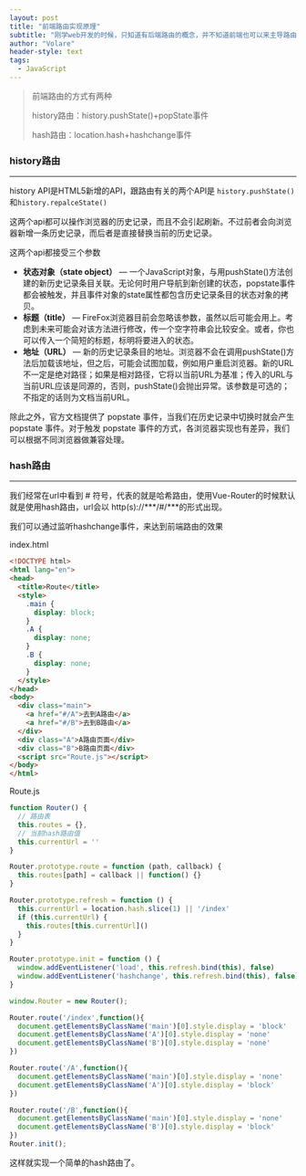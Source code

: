 ```yaml
---
layout: post
title: "前端路由实现原理"
subtitle: "刚学web开发的时候，只知道有后端路由的概念，并不知道前端也可以来主导路由。直到学习到了Vue和Vue-Router，才知道了前端路由这个东西，这次就来研究一下前端路由"
author: "Volare"
header-style: text
tags:
  - JavaScript
---
```


> 前端路由的方式有两种
>
> history路由：history.pushState()+popState事件
>
> hash路由：location.hash+hashchange事件

### history路由
---

history API是HTML5新增的API，跟路由有关的两个API是 `history.pushState()`和`history.repalceState()`

这两个api都可以操作浏览器的历史记录，而且不会引起刷新。不过前者会向浏览器新增一条历史记录，而后者是直接替换当前的历史记录。

这两个api都接受三个参数

- **状态对象（state object）** — 一个JavaScript对象，与用pushState()方法创建的新历史记录条目关联。无论何时用户导航到新创建的状态，popstate事件都会被触发，并且事件对象的state属性都包含历史记录条目的状态对象的拷贝。
- **标题（title）** — FireFox浏览器目前会忽略该参数，虽然以后可能会用上。考虑到未来可能会对该方法进行修改，传一个空字符串会比较安全。或者，你也可以传入一个简短的标题，标明将要进入的状态。
- **地址（URL）** — 新的历史记录条目的地址。浏览器不会在调用pushState()方法后加载该地址，但之后，可能会试图加载，例如用户重启浏览器。新的URL不一定是绝对路径；如果是相对路径，它将以当前URL为基准；传入的URL与当前URL应该是同源的，否则，pushState()会抛出异常。该参数是可选的；不指定的话则为文档当前URL。

除此之外，官方文档提供了 popstate 事件，当我们在历史记录中切换时就会产生 popstate 事件。对于触发 popstate 事件的方式，各浏览器实现也有差异，我们可以根据不同浏览器做兼容处理。 

### hash路由
---

我们经常在url中看到 # 符号，代表的就是哈希路由，使用Vue-Router的时候默认就是使用hash路由，url会以 http(s)://***/#/\*\*\*的形式出现。

我们可以通过监听hashchange事件，来达到前端路由的效果

index.html

```html
<!DOCTYPE html>
<html lang="en">
<head>
  <title>Route</title>
  <style>
    .main {
      display: block;
    }
    .A {
      display: none;
    }
    .B {
      display: none;
    }
  </style>
</head>
<body>
  <div class="main">
    <a href="#/A">去到A路由</a>
    <a href="#/B">去到B路由</a>
  </div>
  <div class="A">A路由页面</div>
  <div class="B">B路由页面</div>
  <script src="Route.js"></script>
</body>
</html>
```

Route.js

```javascript
function Router() {
  // 路由表
  this.routes = {},
  // 当前hash路由值
  this.currentUrl = ''
}

Router.prototype.route = function (path, callback) {
  this.routes[path] = callback || function() {}
}

Router.prototype.refresh = function () {
  this.currentUrl = location.hash.slice(1) || '/index'
  if (this.currentUrl) {
    this.routes[this.currentUrl]()
  }
}

Router.prototype.init = function () {
  window.addEventListener('load', this.refresh.bind(this), false)
  window.addEventListener('hashchange', this.refresh.bind(this), false)
}

window.Router = new Router();

Router.route('/index',function(){
  document.getElementsByClassName('main')[0].style.display = 'block'
  document.getElementsByClassName('A')[0].style.display = 'none'
  document.getElementsByClassName('B')[0].style.display = 'none'
})

Router.route('/A',function(){
  document.getElementsByClassName('main')[0].style.display = 'none'
  document.getElementsByClassName('A')[0].style.display = 'block'
})

Router.route('/B',function(){
  document.getElementsByClassName('main')[0].style.display = 'none'
  document.getElementsByClassName('B')[0].style.display = 'block'
})
Router.init();
```

这样就实现一个简单的hash路由了。